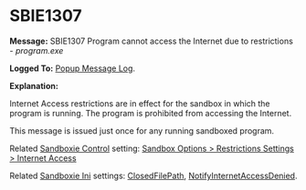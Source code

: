 # SBIE1307

**Message:** SBIE1307 Program cannot access the Internet due to restrictions - _program.exe_

**Logged To:** [Popup Message Log](PopupMessageLog.md).

**Explanation:**

Internet Access restrictions are in effect for the sandbox in which the program is running. The program is prohibited from accessing the Internet.

This message is issued just once for any running sandboxed program.

Related [Sandboxie Control](SP_SBControl.md) setting: [Sandbox Options > Restrictions Settings > Internet Access](RestrictionsSettings.md#internet-access)

Related [Sandboxie Ini](SandboxieIni.md) settings: [ClosedFilePath](ClosedFilePath.md), [NotifyInternetAccessDenied](NotifyInternetAccessDenied.md).
